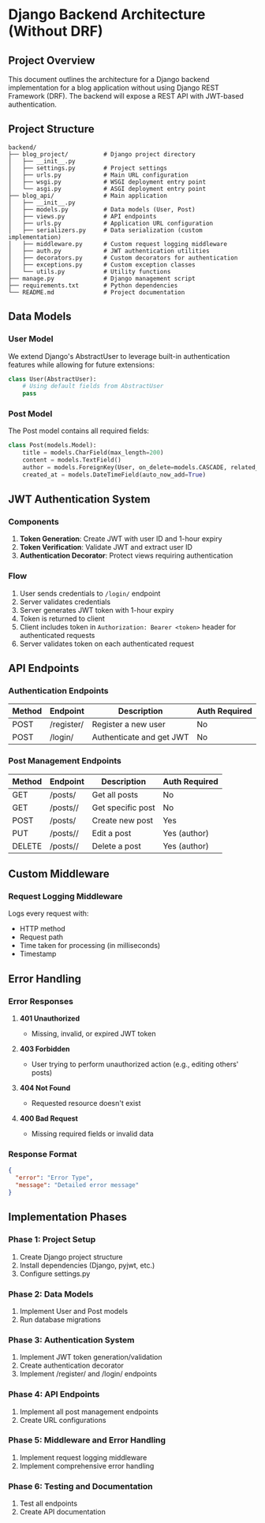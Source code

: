# Django Backend Architecture (Without DRF)

## Project Overview

This document outlines the architecture for a Django backend implementation for a blog application without using Django REST Framework (DRF). The backend will expose a REST API with JWT-based authentication.

## Project Structure

```
backend/
├── blog_project/          # Django project directory
│   ├── __init__.py
│   ├── settings.py        # Project settings
│   ├── urls.py            # Main URL configuration
│   ├── wsgi.py            # WSGI deployment entry point
│   └── asgi.py            # ASGI deployment entry point
├── blog_api/              # Main application
│   ├── __init__.py
│   ├── models.py          # Data models (User, Post)
│   ├── views.py           # API endpoints
│   ├── urls.py            # Application URL configuration
│   ├── serializers.py     # Data serialization (custom implementation)
│   ├── middleware.py      # Custom request logging middleware
│   ├── auth.py            # JWT authentication utilities
│   ├── decorators.py      # Custom decorators for authentication
│   ├── exceptions.py      # Custom exception classes
│   └── utils.py           # Utility functions
├── manage.py              # Django management script
├── requirements.txt       # Python dependencies
└── README.md              # Project documentation
```

## Data Models

### User Model
We extend Django's AbstractUser to leverage built-in authentication features while allowing for future extensions:

```python
class User(AbstractUser):
    # Using default fields from AbstractUser
    pass
```

### Post Model
The Post model contains all required fields:

```python
class Post(models.Model):
    title = models.CharField(max_length=200)
    content = models.TextField()
    author = models.ForeignKey(User, on_delete=models.CASCADE, related_name='posts')
    created_at = models.DateTimeField(auto_now_add=True)
```

## JWT Authentication System

### Components

1. **Token Generation**: Create JWT with user ID and 1-hour expiry
2. **Token Verification**: Validate JWT and extract user ID
3. **Authentication Decorator**: Protect views requiring authentication

### Flow

1. User sends credentials to `/login/` endpoint
2. Server validates credentials
3. Server generates JWT token with 1-hour expiry
4. Token is returned to client
5. Client includes token in `Authorization: Bearer <token>` header for authenticated requests
6. Server validates token on each authenticated request

## API Endpoints

### Authentication Endpoints

| Method | Endpoint    | Description              | Auth Required |
|--------|-------------|--------------------------|---------------|
| POST   | /register/  | Register a new user      | No            |
| POST   | /login/     | Authenticate and get JWT | No            |

### Post Management Endpoints

| Method | Endpoint      | Description              | Auth Required |
|--------|---------------|--------------------------|---------------|
| GET    | /posts/       | Get all posts            | No            |
| GET    | /posts/<id>/  | Get specific post        | No            |
| POST   | /posts/       | Create new post          | Yes           |
| PUT    | /posts/<id>/  | Edit a post              | Yes (author)  |
| DELETE | /posts/<id>/  | Delete a post            | Yes (author)  |

## Custom Middleware

### Request Logging Middleware

Logs every request with:
- HTTP method
- Request path
- Time taken for processing (in milliseconds)
- Timestamp

## Error Handling

### Error Responses

1. **401 Unauthorized**
   - Missing, invalid, or expired JWT token

2. **403 Forbidden**
   - User trying to perform unauthorized action (e.g., editing others' posts)

3. **404 Not Found**
   - Requested resource doesn't exist

4. **400 Bad Request**
   - Missing required fields or invalid data

### Response Format

```json
{
  "error": "Error Type",
  "message": "Detailed error message"
}
```

## Implementation Phases

### Phase 1: Project Setup
1. Create Django project structure
2. Install dependencies (Django, pyjwt, etc.)
3. Configure settings.py

### Phase 2: Data Models
1. Implement User and Post models
2. Run database migrations

### Phase 3: Authentication System
1. Implement JWT token generation/validation
2. Create authentication decorator
3. Implement /register/ and /login/ endpoints

### Phase 4: API Endpoints
1. Implement all post management endpoints
2. Create URL configurations

### Phase 5: Middleware and Error Handling
1. Implement request logging middleware
2. Implement comprehensive error handling

### Phase 6: Testing and Documentation
1. Test all endpoints
2. Create API documentation